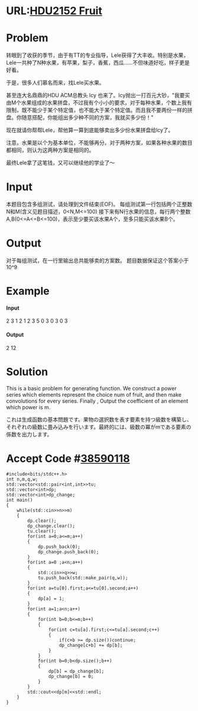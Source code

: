 # URL:[HDU2152 Fruit](http://acm.hdu.edu.cn/showproblem.php?pid=2152)

# Problem

转眼到了收获的季节，由于有TT的专业指导，Lele获得了大丰收。特别是水果，Lele一共种了N种水果，有苹果，梨子，香蕉，西瓜……不但味道好吃，样子更是好看。 

于是，很多人们慕名而来，找Lele买水果。 

甚至连大名鼎鼎的HDU ACM总教头 lcy 也来了。lcy抛出一打百元大钞，"我要买由M个水果组成的水果拼盘，不过我有个小小的要求，对于每种水果，个数上我有限制，既不能少于某个特定值，也不能大于某个特定值。而且我不要两份一样的拼盘。你随意搭配，你能组出多少种不同的方案，我就买多少份！" 

现在就请你帮帮Lele，帮他算一算到底能够卖出多少份水果拼盘给lcy了。 

注意，水果是以个为基本单位，不能够再分。对于两种方案，如果各种水果的数目都相同，则认为这两种方案是相同的。 

最终Lele拿了这笔钱，又可以继续他的学业了～ 

# Input

本题目包含多组测试，请处理到文件结束(EOF)。 
每组测试第一行包括两个正整数N和M(含义见题目描述，0<N,M<=100) 
接下来有N行水果的信息，每行两个整数A,B(0<=A<=B<=100)，表示至少要买该水果A个，至多只能买该水果B个。 

# Output

对于每组测试，在一行里输出总共能够卖的方案数。 
题目数据保证这个答案小于10^9

# Example

#### Input

2 3
1 2
1 2
3 5
0 3
0 3
0 3

#### Output

2 
12 

# Solution

This is a basic problem for generating function. We construct a power series which elements represent the choice num of fruit, and then make convolutions for every series. Finally , Output the coefficient of an element which power is m.

これは生成函数の基本問題です。果物の選択数を表す要素を持つ級数を構築し、それぞれの級数に畳み込みを行います。最終的には、級数の冪がmである要素の係数を出力します。

# Accept Code #[38590118](http://acm.hdu.edu.cn/viewcode.php?rid=38590118 "Source")

```
#include<bits/stdc++.h>
int n,m,q,w;
std::vector<std::pair<int,int>>tu;
std::vector<int>dp;
std::vector<int>dp_change;
int main()
{
    while(std::cin>>n>>m)
    {
        dp.clear();
        dp_change.clear();
        tu.clear();
        for(int a=0;a<=m;a++)
        {
            dp.push_back(0);
            dp_change.push_back(0);
        }
        for(int a=0 ;a<n;a++)
        {
            std::cin>>q>>w;
            tu.push_back(std::make_pair(q,w));
        }
        for(int a=tu[0].first;a<=tu[0].second;a++)
        {
            dp[a] = 1;
        }
        for(int a=1;a<n;a++)
        {
            for(int b=0;b<=m;b++)
            {
                for(int c=tu[a].first;c<=tu[a].second;c++)
                {
                    if(c+b >= dp.size())continue;
                    dp_change[c+b] += dp[b];
                }
            }
            for(int b=0;b<dp.size();b++)
            {
                dp[b] = dp_change[b];
                dp_change[b] = 0;
            }
        }
        std::cout<<dp[m]<<std::endl;
    }
}
```
